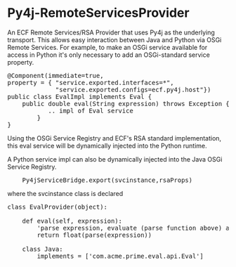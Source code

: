 # Py4j-RemoteServicesProvider
An ECF Remote Services/RSA Provider that uses Py4j as the underlying transport.   This allows easy interaction between Java and Python via OSGi Remote Services.   For example, to make an OSGi service available for access in Python it's only necessary to add an OSGi-standard service property.

<pre>
@Component(immediate=true, 
property = { "service.exported.interfaces=*", 
             "service.exported.configs=ecf.py4j.host"})
public class EvalImpl implements Eval {
	public double eval(String expression) throws Exception {
           .. impl of Eval service
        }
}
</pre>

Using the OSGi Service Registry and ECF's RSA standard implementation, this eval service will be dynamically injected into the Python runtime.

A Python service impl can also be dynamically injected into the Java OSGi Service Registry.

<pre>
    Py4jServiceBridge.export(svcinstance,rsaProps)
</pre>

where the svcinstance class is declared

<pre>
class EvalProvider(object):
    
    def eval(self, expression):
        'parse expression, evaluate (parse function above) and return as float/Double'
        return float(parse(expression))
    
    class Java:
        implements = ['com.acme.prime.eval.api.Eval']
</pre>
